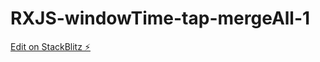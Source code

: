# RXJS-windowTime-tap-mergeAll-1

[Edit on StackBlitz ⚡️](https://stackblitz.com/edit/typescript-p5ogwc)